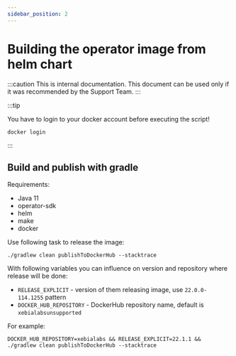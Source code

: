 ```yaml
---
sidebar_position: 2
---
```


# Building the operator image from helm chart

:::caution
This is internal documentation. This document can be used only if it was recommended by the Support Team.
:::

:::tip

You have to login to your docker account before executing the script!

`docker login`

:::


## Build and publish with gradle

Requirements:
- Java 11
- operator-sdk
- helm
- make
- docker

Use following task to release the image:

```
./gradlew clean publishToDockerHub --stacktrace
```

With following variables you can influence on version and repository where release will be done:
- `RELEASE_EXPLICIT` - version of them releasing image, use `22.0.0-114.1255` pattern
- `DOCKER_HUB_REPOSITORY` - DockerHub repository name, default is `xebialabsunsupported`

For example:
```
DOCKER_HUB_REPOSITORY=xebialabs && RELEASE_EXPLICIT=22.1.1 && ./gradlew clean publishToDockerHub --stacktrace
```
